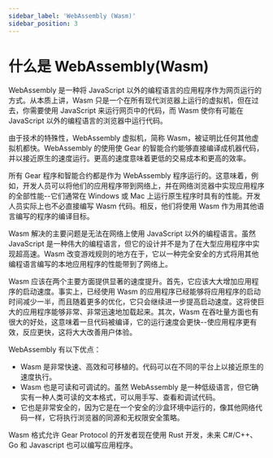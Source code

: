```yaml
---
sidebar_label: 'WebAssembly (Wasm)'
sidebar_position: 3
---
```


# 什么是 WebAssembly(Wasm)

WebAssembly 是一种将 JavaScript 以外的编程语言的应用程序作为网页运行的方式。从本质上讲，Wasm 只是一个在所有现代浏览器上运行的虚拟机，但在过去，你需要使用 JavaScript 来运行网页中的代码，而 Wasm 使你有可能在 JavaScript 以外的编程语言的浏览器中运行代码。

由于技术的特殊性，WebAssembly 虚拟机，简称 Wasm，被证明比任何其他虚拟机都快。WebAssembly 的使用使 Gear 的智能合约能够直接编译成机器代码，并以接近原生的速度运行。更高的速度意味着更低的交易成本和更高的效率。

所有 Gear 程序和智能合约都是作为 WebAssembly 程序运行的。这意味着，例如，开发人员可以将他们的应用程序带到网络上，并在网络浏览器中实现应用程序的全部性能--它们通常在 Windows 或 Mac 上运行原生程序时具有的性能。开发人员实际上也不必直接编写 Wasm 代码。相反，他们将使用 Wasm 作为用其他语言编写的程序的编译目标。

Wasm 解决的主要问题是无法在网络上使用 JavaScript 以外的编程语言。虽然 JavaScript 是一种伟大的编程语言，但它的设计并不是为了在大型应用程序中实现超高速。Wasm 改变游戏规则的地方在于，它以一种完全安全的方式将用其他编程语言编写的本地应用程序的性能带到了网络上。

Wasm 应该在两个主要方面提供显著的速度提升。首先，它应该大大增加应用程序的启动速度。事实上，已经使用 Wasm 的应用程序已经能够将应用程序的启动时间减少一半，而且随着更多的优化，它只会继续进一步提高启动速度。这将使巨大的应用程序能够非常、非常迅速地加载起来。其次，Wasm 在吞吐量方面也有很大的好处，这意味着一旦代码被编译，它的运行速度会更快--使应用程序更有效，反应更快，这将大大改善用户体验。

WebAssembly 有以下优点：

- Wasm 是非常快速、高效和可移植的。代码可以在不同的平台上以接近原生的速度执行。
- Wasm 也是可读和可调试的。虽然 WebAssembly 是一种低级语言，但它确实有一种人类可读的文本格式，可以用手写、查看和调试代码。
- 它也是非常安全的，因为它是在一个安全的沙盒环境中运行的，像其他网络代码一样，它将执行浏览器的同源和无权限安全策略。

Wasm 格式允许 Gear Protocol 的开发者现在使用 Rust 开发，未来 C#/C++、Go 和 Javascript 也可以编写应用程序。
